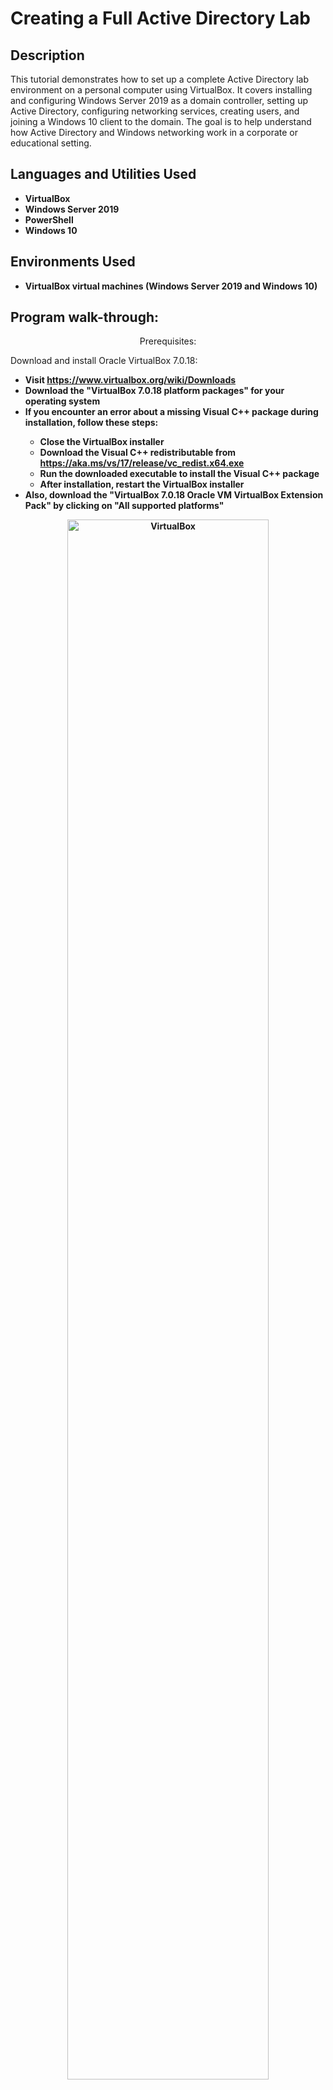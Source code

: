 <h1>Creating a Full Active Directory Lab</h1>


<h2>Description</h2>
This tutorial demonstrates how to set up a complete Active Directory lab environment on a personal computer using VirtualBox. It covers installing and configuring Windows Server 2019 as a domain controller, setting up Active Directory, configuring networking services, creating users, and joining a Windows 10 client to the domain. The goal is to help understand how Active Directory and Windows networking work in a corporate or educational setting.
<br />


<h2>Languages and Utilities Used</h2>

- <b>VirtualBox</b> 
- <b>Windows Server 2019</b>
- <b>PowerShell</b> 
- <b>Windows 10</b>

<h2>Environments Used </h2>

- <b>VirtualBox virtual machines (Windows Server 2019 and Windows 10)</b>

<h2>Program walk-through:</h2>

<p align="center">
Prerequisites:

Download and install Oracle VirtualBox 7.0.18:

- <b>Visit https://www.virtualbox.org/wiki/Downloads
- <b>Download the "VirtualBox 7.0.18 platform packages" for your operating system
- <b>If you encounter an error about a missing Visual C++ package during installation, follow these steps:
  - <b>Close the VirtualBox installer
  - <b>Download the Visual C++ redistributable from https://aka.ms/vs/17/release/vc_redist.x64.exe
  - <b>Run the downloaded executable to install the Visual C++ package
  - <b>After installation, restart the VirtualBox installer
- <b>Also, download the "VirtualBox 7.0.18 Oracle VM VirtualBox Extension Pack" by clicking on "All supported platforms"

<p align="center">
<img src="https://i.imgur.com/c1TC8mC.png" height="80%" width="80%" alt="VirtualBox"/>
<br />
<br />
Download the Windows 10 ISO:

- <b>Visit https://www.microsoft.com/en-us/software-download/windows10ISO
- <b>Follow the prompts to download the Windows 10 ISO file

<p align="center">
<img src="https://i.imgur.com/4oywnTk.png" height="80%" width="80%" alt="Window 10"/>
<br />
<br />
Download the Windows Server 2019 ISO:

- <b>Visit https://info.microsoft.com/ww-landing-windows-server-2019.html
- <b>Follow the prompts to download the Windows Server 2019 ISO file

<p align="center">
<img src="https://i.imgur.com/lAcQmoT.png" height="80%" width="80%" alt="VirtualBox"/>
<br />
<br />
<p align="center">
Setup Domain Controller VM:

- <b>Open Oracle VirtualBox and click the "Machine" tab, then click "New" to create a new virtual machine.
- <b>Name the virtual machine "DC" and select "Microsoft Windows" as the Type. Click "Next".
- <b>Assign at least 2048 MB (2 GB) of RAM to the virtual machine and click "Next".
- <b>Select "Create a virtual hard disk now" and click "Create".
- <b>Select "VDI (VirtualBox Disk Image)" as the hard disk file type and click "Next".
- <b>Select "Dynamically allocated" as the storage type and click "Next".
- <b>Leave the location and file size as default and click "Create".
- <b>With the VM selected, go to Settings > General > Advanced.  Change "Shared Clipboard" and Drag'n'Drop to Bidirectional.
- <b>In Settings > System > Processor and increase the number of processors if your host machine can support more.  Click on "Enable PAE/NX" under Extended Features.
- <b>In the Settings > Display, increase the video memory to the maximum allowed value.
In Settings > Network, enable two network adapters:

  - <b>Adapter 1: Attached to NAT (for internet connectivity)
  - <b>Adapter 2: Attached to Internal Network (for domain connectivity)


- <b>Start the VM

<p align="center">
<img src="https://i.imgur.com/eXwoicS.png" height="80%" width="80%" alt="VM"/>
<br />
<br />

- <b>Install Windows Server 2019.
- <b>In the "Windows Server Installer", select "Windows Server 2019 Standard Evaluation (Desktop Experience)".
- <b>After installation, log into the server as Administrator.
- <b>Speed the VM by installing VBoxWindowsAdditons-amd64
  - <b>Click Devices > Insert Guest Additions CD Images.
  - <b>Click the File Explore Icon > This PC > CD Drive (D:) VirtualBox Guest Additions > VBoxWindowsAdditons-amd64
  - <b>Click Start Icon > Shutdown

<p align="center">
<img src="https://i.imgur.com/oz1f2nc.png" height="80%" width="80%" alt="VBoxWindowsAdditons-amd64"/>
<br />
<br />

- <b>Setup Internal Internet
  - <b>Network Icon > Network > Change adopter options >
      - <b>Ethernet Network > right click Status > Detail... > Look at IP Address (10.x.x.x) > rename INTERNET
      - <b>Ethernet 2 Unidentified Network > right click Status > Detail... > Look at IP Address (169.254.x.x) > rename INTERNAL
         - <b>Right click "INTERNAL" > Properties > Internet Protocol Version 4 (TCP/IPv4) > Use the following IP Address:
           - <b>Change "IP address" to 172.16.0.1
           - <b>Change "Subnet mask" to 255.255.255.0
           - <b>Leave "Default gateway" blank
           - <b>Change "Preferred DNS server" to 172.16.0.1
           - <b>Leave "Alternet DNS server" blank


<p align="center">
<img src="https://i.imgur.com/38bOH2D.png" height="80%" width="80%" alt="Internal Internet"/>
<br />
<br />

- <b>Rename the PC
  - <b>Right click Start Icon > System > Rename This PC > rename it "DC"

<p align="center">
<img src="https://i.imgur.com/9TYESVB.png" height="80%" width="80%" alt="Internal Internet"/>
<br />
<br />

- <b>In Server Manager, click "Add roles and features".
- <b>Install the "Active Directory Domain Services" role.

<p align="center">
<img src="https://i.imgur.com/dLP8T8f.png" height="80%" width="80%" alt="Internal Internet"/>
<br />
<br />
  
- <b>Promote the server as a Domain Controller:

  - <b>Launch the Active Directory Domain Services Configuration Wizard
  - <b>Select "Add a new forest" and enter a root domain name (e.g., mydomain.com)
  - <b>Provide a password for Directory Services Restore Mode (DSRM)

<p align="center">
<img src="https://i.imgur.com/vCIOuT2.png" height="80%" width="80%" alt="Internal Internet"/>
<br />
<br />
  
- <b>After installation, restart the VM when prompted.


- <b>Create a new Organizational Unit (OU) named "Admins":

  - <b>Go to Start Icon > Administrative Tools > Active Directory Users and Computers
  - <b>Right-click the domain name and select New > Organizational Unit
  - <b>Name the OU "Admins"

<p align="center">
<img src="https://i.imgur.com/3XgxiCA.png" height="80%" width="80%" alt="Internal Internet"/>
<br />
<br />

- <b>Create a domain admin account in the Admins OU (e.g., a-"first initial"/"last name"):

  - <b>In Active Directory Users and Computers, right-click the Admins OU
  - <b>Select New > User
  - <b>Enter the first name, last name, and username (e.g., a-(First Initial, Last Name)
  - <b>Click Next, enter a secure password, and only check "Password never expires."
  - <b>Click Finish, then right-click the new user and select "Add to a group"
  - <b>Type "domain admins", click OK, then OK again to add the user to the Domain Admins group

<p align="center">
<img src="https://i.imgur.com/9kEB81d.png" height="80%" width="80%" alt="Internal Internet"/>
<br />
<br />

<p align="center">
Configure Routing and NAT:

- <b>In the DC VM, launch Server Manager.
- <b>Click "Add roles and features" and install the "Remote Access" role.
   - <b>When you get to "Role services" click on Routing

<p align="center">
<img src="https://i.imgur.com/PaC4CGC.png" height="80%" width="80%" alt="Internal Internet"/>
<br />
<br />

- <b>In the Tools menu, open "Routing and Remote Access".
- <b>Right-click on the server name and select "Configure and Enable Routing and Remote Access".
- <b>In the wizard, select "Network Address Translation (NAT)".
- <b>For the NAT Internet Connection, select the "NAT" adapter (Adapter 1 aka INTERNET).
- <b>Complete the wizard to enable NAT.

<p align="center">
Configure DHCP Server:

- <b>In the DC VM, launch Server Manager.
- <b>Click "Add roles and features" and install the "DHCP Server" role.
- <b>After installation, open the "DHCP" tool from Administrative Tools.
- <b>Create a new Scope:

  - <b>Right-click "Scope" and select "New Scope"
      <b>Name it after the scope 172.16.0.100-200
  - <b>Scope name: Internal Network
  - <b>Network: 172.16.0.0/24 (matches the internal adapter IP)

<p align="center">
<img src="https://i.imgur.com/kXI892f.png" height="80%" width="80%" alt="Internal Internet"/>
<br />
<br />

- <b>Configure Scope Options:
  - <b>Under "Router (Default Gateway)" window go to "IP address" and put 172.16.0.1 (IP of the DC internal adapter) and click add
  - <b>Under Domain Name and DNS Servers go to Parent/Root Domain: mydomain.com and make sure IP Address is 172.16.0.1 and press Next until you are done
  - <b> Right-click dc.mydomain.com > Authorize > then go back and Refresh to Activate the new scope


<p align="center">
Create Active Directory Users:

- <b>On the DC VM desktop, create a new folder named "PDscripts".
- <b>Download the New-CustomUsers.ps1 PowerShell script (link provided in the notes).
- <b>Extract the script and names.txt file into the PDscripts folder.
- <b>Open the names.txt file and add your name at the top.
- <b>Open PowerShell as Administrator.
- <b>Run the command: Set-ExecutionPolicy Unrestricted
- <b>Change the directory to the script location: cd C:\Users\Administrator\Desktop\PDscripts
- <b>Run the script: .\New-CustomUsers.ps1

  - <b>This will create 1000 users in the _Users OU


<p align="center">
Setup Client VM:

- <b>In VirtualBox, create a new VM named "Client1" for Windows 10.
- <b>Allocate reasonable RAM (e.g., 4096 MB).
- <b>Select "Use an existing virtual hard disk" and choose the Windows 10 ISO.
- <b>In Settings > Network, attach the VM to the "Internal Network".
- <b>Start the VM and install Windows 10 (no product key needed).
- <b>In the Windows 10 setup, create a local admin account.
- <b>After setup, join the machine to the mydomain.com domain:

  - <b>Right-click Start > System > Rename this PC (advanced)
  - <b>Click "Change" under the "Member of" section
  - <b>Enter the domain name (e.g., mydomain.com)
  - <b>Provide the domain admin credentials when prompted


- <b>Restart the VM after joining the domain.
- <b>Sign into the Client1 VM using a domain user account created earlier.
</p>

<!--
 ```diff
- text in red
+ text in green
! text in orange
# text in gray
@@ text in purple (and bold)@@
```
--!>

